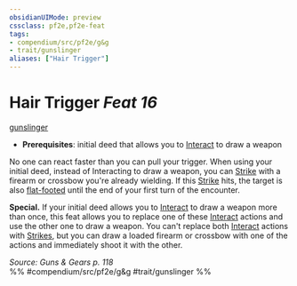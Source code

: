 ```yaml
---
obsidianUIMode: preview
cssclass: pf2e,pf2e-feat
tags:
- compendium/src/pf2e/g&g
- trait/gunslinger
aliases: ["Hair Trigger"]
---
```

# Hair Trigger  *Feat 16*  
[gunslinger](/rules/traits/gunslinger-g-g.md)  

- **Prerequisites**: initial deed that allows you to [Interact](/rules/actions/interact.md) to draw a weapon

No one can react faster than you can pull your trigger. When using your initial deed, instead of Interacting to draw a weapon, you can [Strike](/rules/actions/strike.md) with a firearm or crossbow you're already wielding. If this [Strike](/rules/actions/strike.md) hits, the target is also [flat-footed](/rules/conditions.md#Flat-footed) until the end of your first turn of the encounter.

**Special.** If your initial deed allows you to [Interact](/rules/actions/interact.md) to draw a weapon more than once, this feat allows you to replace one of these [Interact](/rules/actions/interact.md) actions and use the other one to draw a weapon. You can't replace both [Interact](/rules/actions/interact.md) actions with [Strikes](/rules/actions/strike.md), but you can draw a loaded firearm or crossbow with one of the actions and immediately shoot it with the other.

*Source: Guns & Gears p. 118*  
%% #compendium/src/pf2e/g&g #trait/gunslinger %%